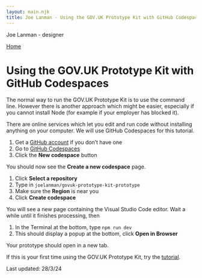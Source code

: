 ```yaml
---
layout: main.njk
title: Joe Lanman - Using the GOV.UK Prototype Kit with GitHub Codespaces
---
```


Joe Lanman - designer

<div class="home-link">

  [Home](/)

</div>

# Using the GOV.UK Prototype Kit with GitHub Codespaces

The normal way to run the GOV.UK Prototype Kit is to use the command line. However there is another approach which might be easier, especially if you cannot install Node (for example if your employer has blocked it).

There are online services which let you edit and run code without installing anything on your computer. We will use GitHub Codespaces for this tutorial.

1. Get a [GitHub account](https://github.com/signup) if you don’t have one
2. Go to [GitHub Codespaces](https://github.com/codespaces)
3. Click the **New codespace** button

You should now see the **Create a new codespace** page.

1. Click **Select a repository**
2. Type in ​​`joelanman/govuk-prototype-kit-prototype`
3. Make sure the **Region** is near you
4. Click **Create codespace**

You will see a new page containing the Visual Studio Code editor. Wait a while until it finishes processing, then

1. In the Terminal at the bottom, type `npm run dev`
2. This should display a popup at the bottom, click **Open in Browser**

Your prototype should open in a new tab.

If this is your first time using the GOV.UK Prototype Kit, try the [tutorial](https://prototype-kit.service.gov.uk/docs/make-first-prototype/start).

<div class="post-date">Last updated: 28/3/24</div>
